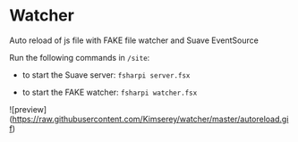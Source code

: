 # Watcher
Auto reload of js file with FAKE file watcher and Suave EventSource

Run the following commands in `/site`:

- to start the Suave server:
`fsharpi server.fsx`

- to start the FAKE watcher:
`fsharpi watcher.fsx`

![preview] (https://raw.githubusercontent.com/Kimserey/watcher/master/autoreload.gif)
